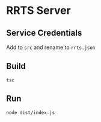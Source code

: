 # RRTS Server

## Service Credentials

Add to `src` and rename to `rrts.json`

## Build

`tsc`

## Run

`node dist/index.js`

